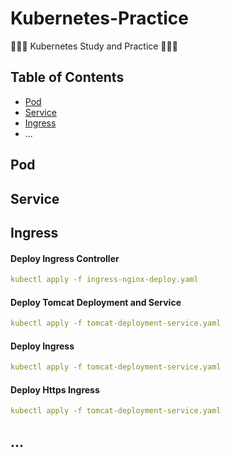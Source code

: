 # Kubernetes-Practice

🎉🎉🎉  Kubernetes Study and Practice 🎉🎉🎉 

## Table of Contents

  - [Pod](#Pod)
  - [Service](#Service)
  - [Ingress](#Ingress)
  - ...
  
## Pod

## Service

## Ingress
#### Deploy Ingress Controller
```yaml	
kubectl apply -f ingress-nginx-deploy.yaml
```
#### Deploy Tomcat Deployment and Service
```yaml	
kubectl apply -f tomcat-deployment-service.yaml
```
#### Deploy Ingress
```yaml	
kubectl apply -f tomcat-deployment-service.yaml
```
#### Deploy Https Ingress
```yaml	
kubectl apply -f tomcat-deployment-service.yaml
```     
       

  
## ...
  
